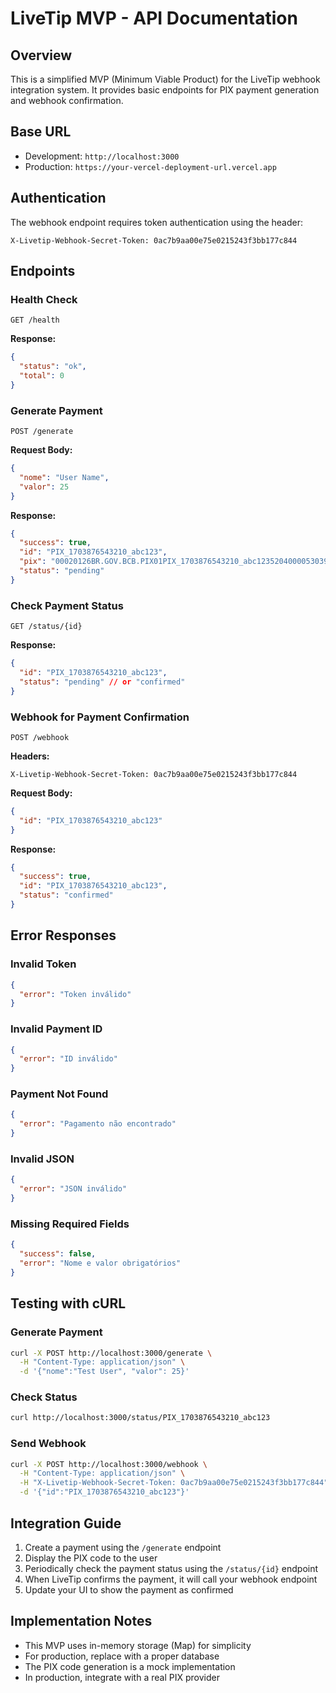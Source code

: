 # LiveTip MVP - API Documentation

## Overview
This is a simplified MVP (Minimum Viable Product) for the LiveTip webhook integration system. It provides basic endpoints for PIX payment generation and webhook confirmation.

## Base URL
- Development: `http://localhost:3000`
- Production: `https://your-vercel-deployment-url.vercel.app`

## Authentication
The webhook endpoint requires token authentication using the header:
```
X-Livetip-Webhook-Secret-Token: 0ac7b9aa00e75e0215243f3bb177c844
```

## Endpoints

### Health Check
```
GET /health
```

**Response:**
```json
{
  "status": "ok",
  "total": 0
}
```

### Generate Payment
```
POST /generate
```

**Request Body:**
```json
{
  "nome": "User Name",
  "valor": 25
}
```

**Response:**
```json
{
  "success": true,
  "id": "PIX_1703876543210_abc123",
  "pix": "00020126BR.GOV.BCB.PIX01PIX_1703876543210_abc1235204000053039865802BR5925LIVETIPMVP6009SAOPAULO62070503***63044392",
  "status": "pending"
}
```

### Check Payment Status
```
GET /status/{id}
```

**Response:**
```json
{
  "id": "PIX_1703876543210_abc123",
  "status": "pending" // or "confirmed"
}
```

### Webhook for Payment Confirmation
```
POST /webhook
```

**Headers:**
```
X-Livetip-Webhook-Secret-Token: 0ac7b9aa00e75e0215243f3bb177c844
```

**Request Body:**
```json
{
  "id": "PIX_1703876543210_abc123"
}
```

**Response:**
```json
{
  "success": true,
  "id": "PIX_1703876543210_abc123",
  "status": "confirmed"
}
```

## Error Responses

### Invalid Token
```json
{
  "error": "Token inválido"
}
```

### Invalid Payment ID
```json
{
  "error": "ID inválido"
}
```

### Payment Not Found
```json
{
  "error": "Pagamento não encontrado"
}
```

### Invalid JSON
```json
{
  "error": "JSON inválido"
}
```

### Missing Required Fields
```json
{
  "success": false,
  "error": "Nome e valor obrigatórios"
}
```

## Testing with cURL

### Generate Payment
```bash
curl -X POST http://localhost:3000/generate \
  -H "Content-Type: application/json" \
  -d '{"nome":"Test User", "valor": 25}'
```

### Check Status
```bash
curl http://localhost:3000/status/PIX_1703876543210_abc123
```

### Send Webhook
```bash
curl -X POST http://localhost:3000/webhook \
  -H "Content-Type: application/json" \
  -H "X-Livetip-Webhook-Secret-Token: 0ac7b9aa00e75e0215243f3bb177c844" \
  -d '{"id":"PIX_1703876543210_abc123"}'
```

## Integration Guide

1. Create a payment using the `/generate` endpoint
2. Display the PIX code to the user
3. Periodically check the payment status using the `/status/{id}` endpoint
4. When LiveTip confirms the payment, it will call your webhook endpoint
5. Update your UI to show the payment as confirmed

## Implementation Notes

- This MVP uses in-memory storage (Map) for simplicity
- For production, replace with a proper database
- The PIX code generation is a mock implementation
- In production, integrate with a real PIX provider
